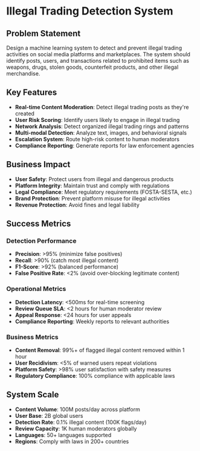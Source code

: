# Illegal Trading Detection System

## Problem Statement

Design a machine learning system to detect and prevent illegal trading activities on social media platforms and marketplaces. The system should identify posts, users, and transactions related to prohibited items such as weapons, drugs, stolen goods, counterfeit products, and other illegal merchandise.

## Key Features

- **Real-time Content Moderation**: Detect illegal trading posts as they're created
- **User Risk Scoring**: Identify users likely to engage in illegal trading
- **Network Analysis**: Detect organized illegal trading rings and patterns
- **Multi-modal Detection**: Analyze text, images, and behavioral signals
- **Escalation System**: Route high-risk content to human moderators
- **Compliance Reporting**: Generate reports for law enforcement agencies

## Business Impact

- **User Safety**: Protect users from illegal and dangerous products
- **Platform Integrity**: Maintain trust and comply with regulations
- **Legal Compliance**: Meet regulatory requirements (FOSTA-SESTA, etc.)
- **Brand Protection**: Prevent platform misuse for illegal activities
- **Revenue Protection**: Avoid fines and legal liability

## Success Metrics

### Detection Performance
- **Precision**: >95% (minimize false positives)
- **Recall**: >90% (catch most illegal content)
- **F1-Score**: >92% (balanced performance)
- **False Positive Rate**: <2% (avoid over-blocking legitimate content)

### Operational Metrics
- **Detection Latency**: <500ms for real-time screening
- **Review Queue SLA**: <2 hours for human moderator review
- **Appeal Response**: <24 hours for user appeals
- **Compliance Reporting**: Weekly reports to relevant authorities

### Business Metrics
- **Content Removal**: 99%+ of flagged illegal content removed within 1 hour
- **User Recidivism**: <5% of warned users repeat violations
- **Platform Safety**: >98% user satisfaction with safety measures
- **Regulatory Compliance**: 100% compliance with applicable laws

## System Scale

- **Content Volume**: 100M posts/day across platform
- **User Base**: 2B global users
- **Detection Rate**: 0.1% illegal content (100K flags/day)
- **Review Capacity**: 1K human moderators globally
- **Languages**: 50+ languages supported
- **Regions**: Comply with laws in 200+ countries